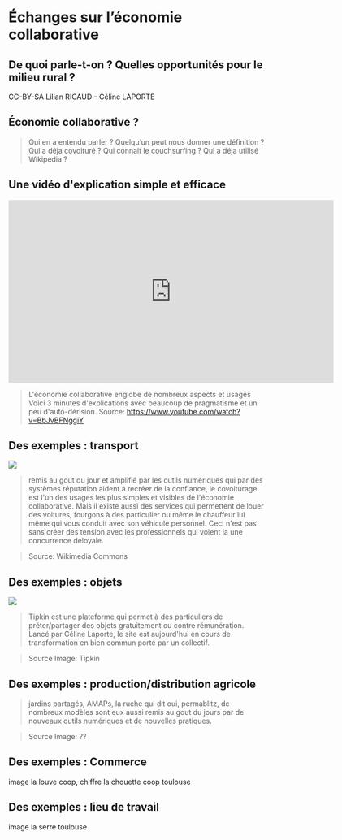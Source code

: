 # Échanges sur l’économie collaborative

## De quoi parle-t-on ? Quelles opportunités pour le milieu rural ?

CC-BY-SA Lilian RICAUD - Céline LAPORTE


## Économie collaborative ?

> Qui en a entendu parler ? Quelqu’un peut nous donner une définition ?
> Qui a déja covoituré ?
> Qui connait le couchsurfing ?
> Qui a déja utilisé Wikipédia ?



## Une vidéo d'explication simple et efficace

<iframe width="640" height="360" src="https://www.youtube.com/embed/BbJvBFNggiY" frameborder="0" allowfullscreen></iframe>

> L'économie collaborative englobe de nombreux aspects et usages
> Voici 3 minutes d'explications avec beaucoup de pragmatisme et un peu d'auto-dérision. 
> Source: https://www.youtube.com/watch?v=BbJvBFNggiY 

## Des exemples : transport

![](https://upload.wikimedia.org/wikipedia/commons/thumb/e/e8/Aire_de_Covoiturage_Arvert-La_Tremblade.jpg/800px-Aire_de_Covoiturage_Arvert-La_Tremblade.jpg)

> remis au gout du jour et amplifié par les outils numériques qui par des systèmes réputation aident à recréer de la confiance, le covoiturage est l'un des usages les plus simples et visibles de l'économie collaborative. Mais il existe aussi des services qui permettent de louer des voitures, fourgons à des particulier ou même le chauffeur lui même qui vous conduit avec son véhicule personnel. Ceci n'est pas sans créer des tension avec les professionnels qui voient la une concurrence deloyale.

> Source: Wikimedia Commons

## Des exemples : objets

![](http://www.lilianricaud.com/travail-en-reseau/wp-content/uploads/2015/09/tipkin-communs.jpg)

> Tipkin est une plateforme qui permet à des particuliers de préter/partager des objets gratuitement ou contre rémunération. Lancé par Céline Laporte, le site est aujourd'hui en cours de transformation en bien commun porté par un collectif.

> Source Image: Tipkin

## Des exemples : production/distribution agricole

> jardins partagés, AMAPs, la ruche qui dit oui, permablitz, de nombreux modèles sont eux aussi remis au gout du jours par de nouveaux outils numériques et de nouvelles pratiques.

> Source Image: ??

## Des exemples : Commerce

image la louve coop, chiffre la chouette coop toulouse


## Des exemples : lieu de travail

image la serre toulouse


